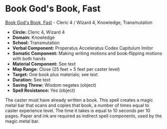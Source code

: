 # Book God's Book, Fast

[Book God's Book, Fast](/Magic/B/BookGodsBookFast.md) - Cleric 4 / Wizard 4, Knowledge, Transmutation

- **Circle:** Cleric 4, Wizard 4
- **Domain:** Knowledge
- **School:** Transmutation
- **Verbal Component:** Properatus Acceleratus Codex Capitulum Imitor
- **Somatic Component:** Making writing motions and book-flipping motions with both hands
- **Material Component:** See text
- **Map Range:** Close (25 feet + 5 feet per caster level)
- **Target:** One book plus materials; see text
- **Duration:** See text
- **Saving Throw:** Wisdom negates (object)
- **Spell Resistance:** Yes (object)

The caster must have already written a book. This spell creates a magic metal bar that scans and copies that book, a number of times equal to caster experience level. The time it takes is equal to 10 seconds per 10 pages. Paper and ink are required as indirect spell components, used by the magic metal bar.
